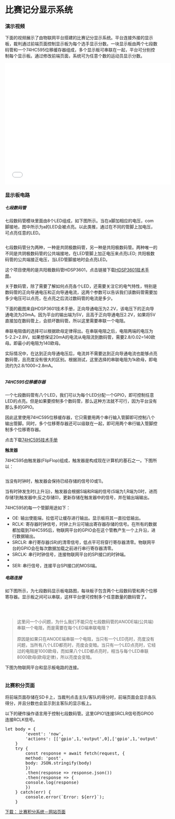 <h1>比赛记分显示系统</h1>
<h3>演示视频</h3>
<p>下面的视频展示了由物联网平台搭建的比赛记分显示系统。平台连接外接的显示板，裁判通过前端页面控制显示板为每个选手显示分数。一块显示板由两个七段数码管和一个74HC595位移缓存器组成，多个显示板可串联在一起，平台可分别控制每个显示板。通过修改前端页面，系统可为任意个数的运动员显示分数。</p>
<iframe src="//player.bilibili.com/player.html?aid=471763842&bvid=BV11T411L7qf&cid=796799752&page=1&danmaku=0" scrolling="no" border="0" frameborder="no" framespacing="0" allowfullscreen="true" width="550" height="400"> </iframe>

<h3>显示板电路</h3>
<h5>七段数码管</h5>
<div class="demos-content-paragraph">
<p>七段数码管模块里面由8个LED组成，如下图所示。当在a脚加相应的电压，com脚接地，图中所示为a的LED会被点亮。以此类推，通过在不同的管脚上加电压，可点亮任意的LED。</p>
<img src="/img/point_counter/7_segment_display_unit.png" style="max-width: 400px; height:auto" alt="">
<p>七段数码管分为两种，一种是共阴极数码管，另一种是共阳极数码管。两种唯一的不同是共阴极数码管的公共端接地，在LED管脚上加正电压来点亮LED; 共阳极数码管的公共端接正电压，当LED管脚接地时会点亮LED。</p>
</p>这个项目使用的是共阳极数码管HDSP3601，点击链接下载<a href="/download/points_counter/HDSP3601_datasheet.pdf">HDSP3601技术手册</a>。</p>
<p>关于数码管，除了需要了解如何点亮各个LED，还需要关注它的电气特性，特别是数码管的正向导通电压和正向导通电流，这两个参数可以告诉我们该数码管需要加多少电压可以点亮，在点亮之后流过数码管的电流是多少。</p>
<p>下面的截图来自HDSP3601技术手册，正向导通电压为2.2V，该电压下的正向导通电流为20mA。因为平台的输出端为5V，且高于正向导通电压2.2V，如果将5V直接加在数码管上，会损坏数码管。所以这里需要串联一个电阻。</p>
<p>串联电阻值的选择可以根据欧母定律得出。在串联电阻之后，电阻两端的电压为5-2.2=2.8V。如果想保证20mA的电流从电阻流到数码管，需要2.8/0.02=140欧母。即最小的电阻为140欧母。</p>
<p>实际情况中，在达到正向导通电压后，电流并不需要达到正向导通电流也能够点亮数码管，且亮度没有很大的区别。根据测试，这里选择的串联电阻为1k欧母，即电流约为2.8/1000=2.8mA。</p>
<img src="/img/point_counter/forward_voltage.png" style="max-width: 700px; height:auto" alt="">
</div>

<h5>74HC595位移缓存器</h5>
<div class="demos-content-paragraph">
<p>一个七段数码管有八个LED，我们可以为每个LED分配一个GPIO，即可控制任意LED的点亮。但是如果要控制多个数码管，那么这种方法就不可行，因为平台没有那么多的GPIO。</p>
<p>因此这里使用74HC595位移缓存器，它只需要用两个串行输入管脚即可控制八个输出管脚。同时，多个位移寄存器还可以级联在一起，即可用两个串行输入管脚控制多个位移寄存器。</p>
<p>点击下载<a href="/download/points_counter/sn74hc595.pdf">74HC595技术手册</a></p>
<b>触发器</b>
<p>74HC595由触发器(FlipFlop)组成，触发器是构成现在计算机的基石之一。下图所以：</p>
<img src="/img/point_counter/flip-flop.png" style="max-width: 600px; height:auto" alt="">
<p>当没有时钟时，触发器会保持已经存储的信号(0或1)。</p>
<p>当有时钟发生时(上升沿)，触发器会根据S端和R端的信号(S端为1,R端为0时，进而存储1到触发器中;反之存储0)，更新存储在触发器中的信号，并在输出端输出。</p>
<p>74HC595的每一个管脚用途如下：</p>
<ul>
<li>OE: 输出使能端，拉低可让缓存进行输出。显示板将其一直拉低输出。</li>
<li>RCLK: 寄存器时钟信号，时钟上升沿可输出寄存器存储的信号。在所有的数据都加载到74HC595后，物联网平台的GPIO会在这个管教产生一个上升沿，进行数据输出。</li>
<li>SRCLR: 串行寄存器(SR)的清零信号，低点平可将穿行寄存器清零。物联网平台的GPIO会在每次数据加载之前进行串行寄存器清零。</li>
<li>SRCLK: 串行时钟信号，连接物联网平台的SPI接口的时钟端。<li>
<li>SER: 串行信号，连接平台SPI接口的MOSI端。</li>
</ul>
</div>

<h5>电路连接</h5>
<div class="demos-content-paragraph">
<p>如下图所示，为七段数码显示板电路图，每块板子包含两个七段数码管和两个位移寄存器。显示板之间可以串联，这样平台便可控制多个任意数量的数码管了。</p>
<img src="/img/point_counter/point_counter_sch.png" style="max-width: 800px; height:auto" alt="">
<br>
<br>
<br>
<blockquote>
这里问一个小问题，为什么我们不能只在七段数码管的ANODE端(公共端)串联一个电阻，而是需要在每个LED端串联电阻？
<br>
<br>
原因是如果只在ANODE端串联一个电阻，当只有一个LED亮时，亮度没有问题，当所有八个LED都亮时，亮度会变暗。当只有一个LED点亮时，它经过的电阻是1000欧母，而如果八个LED都点亮时，相当与每个LED串联8000欧母(欧母定律)，所以亮度会变暗。
</blockquote>
<p>下图为物联网平台和显示板电路的连接。</p>
<img src="/img/point_counter/point_counter_illustration.png" style="max-width: 600px; height:auto" alt="">
</div>

<h3>比赛积分页面</h3>
<div class="demos-content-paragraph">
<p>将前端页面存储在SD卡上，当裁判点击主队/客队的得分时，前端页面会显示各队得分，并且分数也会显示到主客队的显示板上。</p>
<p>以下的硬件操作语言用于控制七段数码管。这里GPIO1连接SRCLR信号而GPIO0连接RCLK信号。</p>
<pre>
let body = {
        'event': 'now',
        'actions': [['gpio',1,'output',0],['gpio',1,'output',1],action,['gpio',0, 'output',1],['gpio',0, 'output',0]]
    }
    try {
        const response = await fetch(request, {
        method: 'post',
        body: JSON.stringify(body)
        })
        .then(response => response.json())
        .then(response => {
        console.log(response)
        })
    } catch(err) {
        console.error(`Error: ${err}`);
    }
</pre>
<a href="/download/points_counter/index.html" download="index.html">下载： 比赛积分系统－网站页面</a>
<br>
<img src="/img/point_counter/webpage.png" style="max-width: 800px; height:auto" alt="">
<div>
